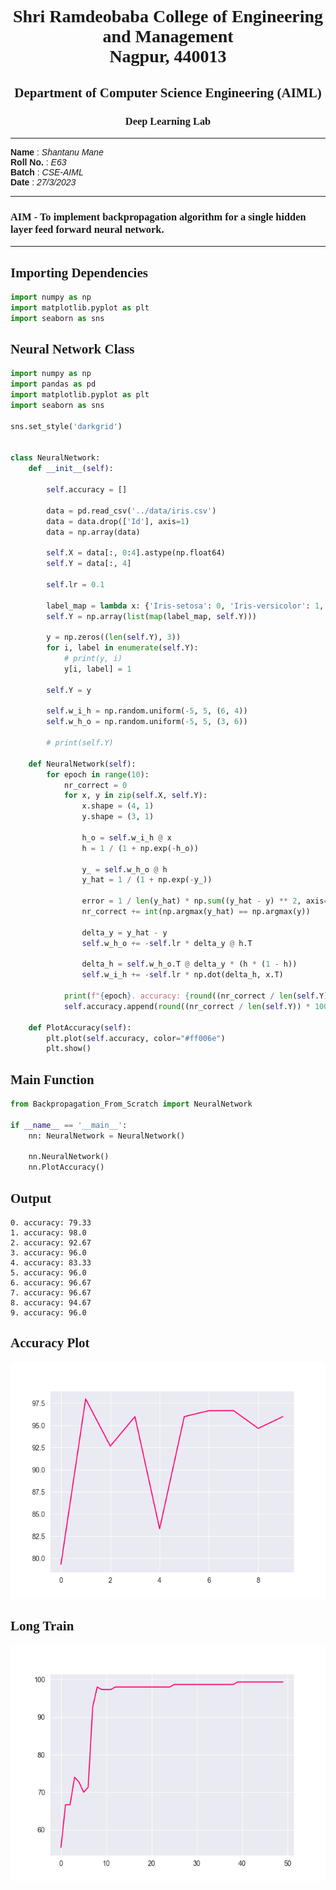 <style>
h1, h2, h3
{
font-family: "Inria Serif", Times, serif;
    font-variant-ligatures: common-ligatures;
}

body{
    font-family: "IBM Plex Sans", sans-serif;
    font-variant-ligatures: common-ligatures;
}

</style>

# <center>Shri Ramdeobaba College of Engineering and Management<br>Nagpur, 440013</center>

## <center>Department of Computer Science Engineering (AIML)</center>

### <center>Deep Learning Lab</center>

---

**Name** : _Shantanu Mane_<br>
**Roll No.** : _E63_<br>
**Batch** : _CSE-AIML_<br>
**Date** : _27/3/2023_<br>

---

### AIM - To implement backpropagation algorithm for a single hidden layer feed forward neural network.

---

## Importing Dependencies

```python
import numpy as np
import matplotlib.pyplot as plt
import seaborn as sns
```

## Neural Network Class

```python
import numpy as np
import pandas as pd
import matplotlib.pyplot as plt
import seaborn as sns

sns.set_style('darkgrid')


class NeuralNetwork:
    def __init__(self):

        self.accuracy = []

        data = pd.read_csv('../data/iris.csv')
        data = data.drop(['Id'], axis=1)
        data = np.array(data)

        self.X = data[:, 0:4].astype(np.float64)
        self.Y = data[:, 4]

        self.lr = 0.1

        label_map = lambda x: {'Iris-setosa': 0, 'Iris-versicolor': 1, 'Iris-virginica': 2}[x]
        self.Y = np.array(list(map(label_map, self.Y)))

        y = np.zeros((len(self.Y), 3))
        for i, label in enumerate(self.Y):
            # print(y, i)
            y[i, label] = 1

        self.Y = y

        self.w_i_h = np.random.uniform(-5, 5, (6, 4))
        self.w_h_o = np.random.uniform(-5, 5, (3, 6))

        # print(self.Y)

    def NeuralNetwork(self):
        for epoch in range(10):
            nr_correct = 0
            for x, y in zip(self.X, self.Y):
                x.shape = (4, 1)
                y.shape = (3, 1)

                h_o = self.w_i_h @ x
                h = 1 / (1 + np.exp(-h_o))

                y_ = self.w_h_o @ h
                y_hat = 1 / (1 + np.exp(-y_))

                error = 1 / len(y_hat) * np.sum((y_hat - y) ** 2, axis=0)
                nr_correct += int(np.argmax(y_hat) == np.argmax(y))

                delta_y = y_hat - y
                self.w_h_o += -self.lr * delta_y @ h.T

                delta_h = self.w_h_o.T @ delta_y * (h * (1 - h))
                self.w_i_h += -self.lr * np.dot(delta_h, x.T)

            print(f"{epoch}. accuracy: {round((nr_correct / len(self.Y)) * 100, 2)}")
            self.accuracy.append(round((nr_correct / len(self.Y)) * 100, 2))

    def PlotAccuracy(self):
        plt.plot(self.accuracy, color="#ff006e")
        plt.show()
```

## Main Function

```python
from Backpropagation_From_Scratch import NeuralNetwork

if __name__ == '__main__':
    nn: NeuralNetwork = NeuralNetwork()

    nn.NeuralNetwork()
    nn.PlotAccuracy()
```

## Output

```text
0. accuracy: 79.33
1. accuracy: 98.0
2. accuracy: 92.67
3. accuracy: 96.0
4. accuracy: 83.33
5. accuracy: 96.0
6. accuracy: 96.67
7. accuracy: 96.67 
8. accuracy: 94.67 
9. accuracy: 96.0
```

## Accuracy Plot

![img_1.png](img_1.png)

## Long Train

![img.png](img.png)
